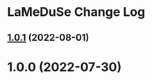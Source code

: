 # LaMeDuSe Change Log

## [1.0.1](https://github.com/lameduse/actions/compare/v1.0.0...v1.0.1) (2022-08-01)

# 1.0.0 (2022-07-30)
